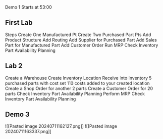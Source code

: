 Demo 1 Starts at 53:00

## First Lab
Steps
Create One Manufactured Pt
Create Two Purchased Part Pts
Add Product Structure
Add Routing
Add Supplier for Purchased Part
Add Sales Part for Manufactured Part
Add Customer Order
Run MRP
Check Inventory Part Availability Planning
## Lab 2
Create a Warehouse
Create Inventory Location
Receive Into Inventory 5 purchased parts with cost set 110 costs added to your created location
Create a Shop Order for another 2 parts
Create a Customer Order for 20 parts
Check Inventory Part Availability Planning
Perform MRP
Check Inventory Part Availability Planning
## Demo 3
![[Pasted image 20240711162127.png]]
![[Pasted image 20240711163337.png]]
